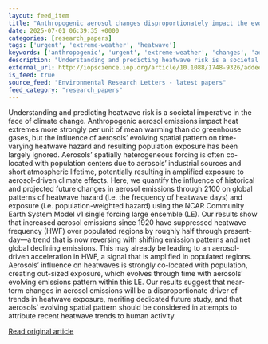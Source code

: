 ```yaml
---
layout: feed_item
title: "Anthropogenic aerosol changes disproportionately impact the evolution of global heatwave hazard and exposure"
date: 2025-07-01 06:39:35 +0000
categories: [research_papers]
tags: ['urgent', 'extreme-weather', 'heatwave']
keywords: ['anthropogenic', 'urgent', 'extreme-weather', 'changes', 'aerosol', 'heatwave']
description: "Understanding and predicting heatwave risk is a societal imperative in the face of climate change"
external_url: http://iopscience.iop.org/article/10.1088/1748-9326/addee0
is_feed: true
source_feed: "Environmental Research Letters - latest papers"
feed_category: "research_papers"
---
```


Understanding and predicting heatwave risk is a societal imperative in the face of climate change. Anthropogenic aerosol emissions impact heat extremes more strongly per unit of mean warming than do greenhouse gases, but the influence of aerosols’ evolving spatial pattern on time-varying heatwave hazard and resulting population exposure has been largely ignored. Aerosols’ spatially heterogeneous forcing is often co-located with population centers due to aerosols’ industrial sources and short atmospheric lifetime, potentially resulting in amplified exposure to aerosol-driven climate effects. Here, we quantify the influence of historical and projected future changes in aerosol emissions through 2100 on global patterns of heatwave hazard (i.e. the frequency of heatwave days) and exposure (i.e. population-weighted hazard) using the NCAR Community Earth System Model v1 single forcing large ensemble (LE). Our results show that increased aerosol emissions since 1920 have suppressed heatwave frequency (HWF) over populated regions by roughly half through present-day—a trend that is now reversing with shifting emission patterns and net global declining emissions. This may already be leading to an aerosol-driven acceleration in HWF, a signal that is amplified in populated regions. Aerosols’ influence on heatwaves is strongly co-located with population, creating out-sized exposure, which evolves through time with aerosols’ evolving emissions pattern within this LE. Our results suggest that near-term changes in aerosol emissions will be a disproportionate driver of trends in heatwave exposure, meriting dedicated future study, and that aerosols’ evolving spatial pattern should be considered in attempts to attribute recent heatwave trends to human activity.

[Read original article](http://iopscience.iop.org/article/10.1088/1748-9326/addee0)
